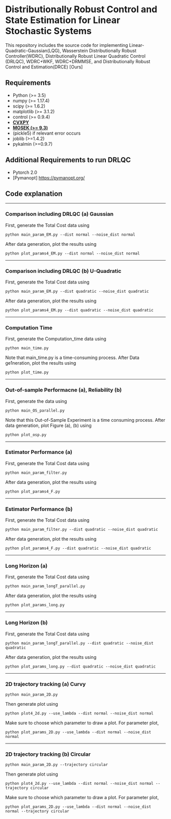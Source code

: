 Distributionally Robust Control and State Estimation for Linear Stochastic Systems
====================================================

This repository includes the source code for implementing 
Linear-Quadratic-Gaussian(LQG), Wasserstein Distributionally Robust Controller(WDRC), Distributionally Robust Linear Quadratic Control (DRLQC), WDRC+WKF, WDRC+DRMMSE,
and Distributionally Robust Control and Estimation(DRCE) [Ours]

## Requirements
- Python (>= 3.5)
- numpy (>= 1.17.4)
- scipy (>= 1.6.2)
- matplotlib (>= 3.1.2)
- control (>= 0.9.4)
- **[CVXPY](https://www.cvxpy.org/)**
- **[MOSEK (>= 9.3)](https://www.mosek.com/)**
- (pickle5) if relevant error occurs
- joblib (>=1.4.2)
- pykalmin (>=0.9.7)
## Additional Requirements to run DRLQC
- Pytorch 2.0
- [Pymanopt] https://pymanopt.org/

## Code explanation
---
### Comparison including DRLQC (a) Gaussian
First, generate the Total Cost data using
```
python main_param_EM.py --dist normal --noise_dist normal
```
After data generation, plot the results using
```
python plot_params4_EM.py --dist normal --noise_dist normal
```
---
### Comparison including DRLQC (b) U-Quadratic
First, generate the Total Cost data using
```
python main_param_EM.py --dist quadratic --noise_dist quadratic
```
After data generation, plot the results using
```
python plot_params4_EM.py --dist quadratic --noise_dist quadratic
```
---
### Computation Time
First, generate the Computation_time data using
```
python main_time.py
```
Note that main_time.py is a time-consuming process.
After Data ge1neration, plot the results using
```
python plot_time.py
```
---
### Out-of-sample Performacne (a), Reliability (b)
First, generate the data using
```
python main_OS_parallel.py
```
Note that this Out-of-Sample Experiment is a time consuming process.
After data generation, plot Figure (a), (b) using
```
python plot_osp.py
```
---
### Estimator Performance (a)
First, generate the Total Cost data using
```
python main_param_filter.py
```
After data generation, plot the results using
```
python plot_params4_F.py
```
---
### Estimator Performance (b)
First, generate the Total Cost data using
```
python main_param_filter.py --dist quadratic --noise_dist quadratic
```
After data generation, plot the results using
```
python plot_params4_F.py --dist quadratic --noise_dist quadratic
```
---
### Long Horizon (a)
First, generate the Total Cost data using
```
python main_param_longT_parallel.py
```
After data generation, plot the results using
```
python plot_params_long.py
```
---
### Long Horizon (b)
First, generate the Total Cost data using
```
python main_param_longT_parallel.py --dist quadratic --noise_dist quadratic
```
After data generation, plot the results using
```
python plot_params_long.py --dist quadratic --noise_dist quadratic
```
---
### 2D trajectory tracking (a) Curvy
```
python main_param_2D.py
```
Then generate plot using
```
python plot4_2d.py --use_lambda --dist normal --noise_dist normal
```
Make sure to choose which parameter to draw a plot.
For parameter plot,
```
python plot_params_2D.py --use_lambda --dist normal --noise_dist normal
```
---
### 2D trajectory tracking (b) Circular
```
python main_param_2D.py --trajectory circular
```
Then generate plot using
```
python plot4_2d.py --use_lambda --dist normal --noise_dist normal --trajectory circular
```
Make sure to choose which parameter to draw a plot.
For parameter plot,
```
python plot_params_2D.py --use_lambda --dist normal --noise_dist normal --trajectory circular
```
<!-- ### Vehicle Control Problem : Total Cost (a) Gaussian
First, generate the Total Cost data using
```
python main_param_vehicle_EM.py --dist normal --noise_dist normal
```
After data generation, plot the results using
```
python plot_params_vehicle_EM.py --dist normal --noise_dist normal
```
---
### Vehicle Control Problem : Total Cost (b) U-Quadratic
First, generate the Total Cost data using
```
python main_param_vehicle_EM.py --dist quadratic --noise_dist quadratic
```
After data generation, plot the results using
```
python plot_params_vehicle_EM.py --dist quadratic --noise_dist quadratic
``` -->
